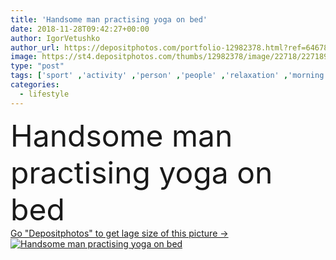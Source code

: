 ```yaml
---
title: 'Handsome man practising yoga on bed'
date: 2018-11-28T09:42:27+00:00
author: IgorVetushko
author_url: https://depositphotos.com/portfolio-12982378.html?ref=64678756
image: https://st4.depositphotos.com/thumbs/12982378/image/22718/227189270/api_thumb_450.jpg?forcejpeg=true
type: "post"
tags: ['sport' ,'activity' ,'person' ,'people' ,'relaxation' ,'morning' ,'caucasian' ,'energy' ,'health' ,'male' ,'man' ,'bed' ,'position' ,'pose' ,'meditation' ,'house' ,'relax' ,'home' ,'lifestyle' ,'balance' ,'room' ,'concentration' ,'indoors' ,'exercise' ,'harmony' ,'apartment' ,'handsome' ,'spirituality' ,'bedroom' ,'wellness' ,'meditating' ,'chakra' ,'yoga' ,'lotus' ,'zen' ,'practice' ,'well being' ,'bedding' ,'asana' ,'Pyjamas' ,'sleepwear' ,'practising' ,'good looking' ]
categories: 
  - lifestyle
---
```

<div aling="center">
            <font size="60"> Handsome man practising yoga on bed</font>   
</div>
<div>
    <a href='https://st4.depositphotos.com/thumbs/12982378/image/22718/227189270/api_thumb_450.jpg?forcejpeg=true?ref=64678756' target=_blank > Go "Depositphotos" to get lage size of this picture ->
        <img href='https://st4.depositphotos.com/thumbs/12982378/image/22718/227189270/api_thumb_450.jpg?forcejpeg=true?ref=64678756' src='https://st4.depositphotos.com/12982378/22718/i/950/depositphotos_227189270-stock-photo-handsome-man-practising-yoga-bed.jpg?forcejpeg=true' alt='Handsome man practising yoga on bed' >
    </a>
</div>
